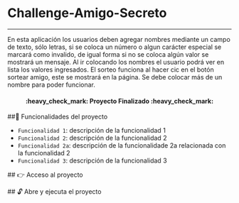 # Challenge-Amigo-Secreto
***
En esta aplicación los usuarios deben agregar nombres mediante un campo de texto, sólo letras, si se coloca un número o algun carácter especial se marcará como invalido, de igual forma si no se coloca algún valor se mostrará un mensaje. 
Al ir colocando los nombres el usuario podrá ver en lista los valores ingresados. El sorteo funciona al hacer cic en el botón sortear amigo, este se mostrará en la página. Se debe colocar más de un nombre para poder funcionar.
<h4 align="center">
:heavy_check_mark: Proyecto Finalizado :heavy_check_mark:
</h4>

##:wrench: Funcionalidades del proyecto
- `Funcionalidad 1`: descripción de la funcionalidad 1
- `Funcionalidad 2`: descripción de la funcionalidad 2
- `Funcionalidad 2a`: descripción de la funcionalidade 2a relacionada con la funcionalidad 2
- `Funcionalidad 3`: descripción de la funcionalidad 3

\## :point_right: Acceso al proyecto

\## :unlock: Abre y ejecuta el proyecto
